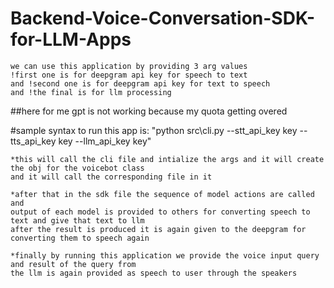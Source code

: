# Backend-Voice-Conversation-SDK-for-LLM-Apps

    we can use this application by providing 3 arg values
    !first one is for deepgram api key for speech to text 
    and !second one is for deepgram api key for text to speech
    and !the final is for llm processing
##here for me gpt is not working because my quota getting overed 

#sample syntax to run this app is:
     "python src\cli.py --stt_api_key key
    --tts_api_key key
    --llm_api_key key"

    *this will call the cli file and intialize the args and it will create the obj for the voicebot class
    and it will call the corresponding file in it

    *after that in the sdk file the sequence of model actions are called and 
    output of each model is provided to others for converting speech to text and give that text to llm 
    after the result is produced it is again given to the deepgram for converting them to speech again
    
    *finally by running this application we provide the voice input query and result of the query from 
    the llm is again provided as speech to user through the speakers


